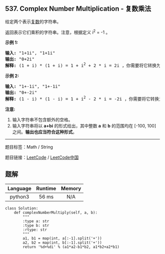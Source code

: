 ## 537. Complex Number Multiplication - 复数乘法

<!--If you want to use the English description, use `question.content` instead-->

<p>给定两个表示<a href="https://baike.baidu.com/item/%E5%A4%8D%E6%95%B0/254365?fr=aladdin">复数</a>的字符串。</p>

<p>返回表示它们乘积的字符串。注意，根据定义 i<sup>2</sup> = -1 。</p>

<p><strong>示例 1:</strong></p>

<pre>
<strong>输入:</strong> &quot;1+1i&quot;, &quot;1+1i&quot;
<strong>输出:</strong> &quot;0+2i&quot;
<strong>解释:</strong> (1 + i) * (1 + i) = 1 + i<sup>2</sup> + 2 * i = 2i ，你需要将它转换为 0+2i 的形式。
</pre>

<p><strong>示例 2:</strong></p>

<pre>
<strong>输入:</strong> &quot;1+-1i&quot;, &quot;1+-1i&quot;
<strong>输出:</strong> &quot;0+-2i&quot;
<strong>解释:</strong> (1 - i) * (1 - i) = 1 + i<sup>2</sup> - 2 * i = -2i ，你需要将它转换为 0+-2i 的形式。 
</pre>

<p><strong>注意:</strong></p>

<ol>
	<li>输入字符串不包含额外的空格。</li>
	<li>输入字符串将以&nbsp;<strong>a+bi</strong> 的形式给出，其中整数 <strong>a</strong> 和 <strong>b</strong> 的范围均在 [-100, 100] 之间。<strong>输出也应当符合这种形式</strong>。</li>
</ol>



-----

题目标签：Math / String

题目链接：[LeetCode](https://leetcode.com/problems/complex-number-multiplication/description/)  /  [LeetCode中国](https://leetcode-cn.com/problems/complex-number-multiplication/description/)

## 题解



| Language | Runtime | Memory |
|:---:|:---:|:---:|
| python3  | 56  ms | N/A |

```python3
class Solution:
    def complexNumberMultiply(self, a, b):
        """
        :type a: str
        :type b: str
        :rtype: str
        """
        a1, b1 = map(int, a[:-1].split('+'))
        a2, b2 = map(int, b[:-1].split('+'))
        return '%d+%di' % (a1*a2-b1*b2, a1*b2+a2*b1)
```
